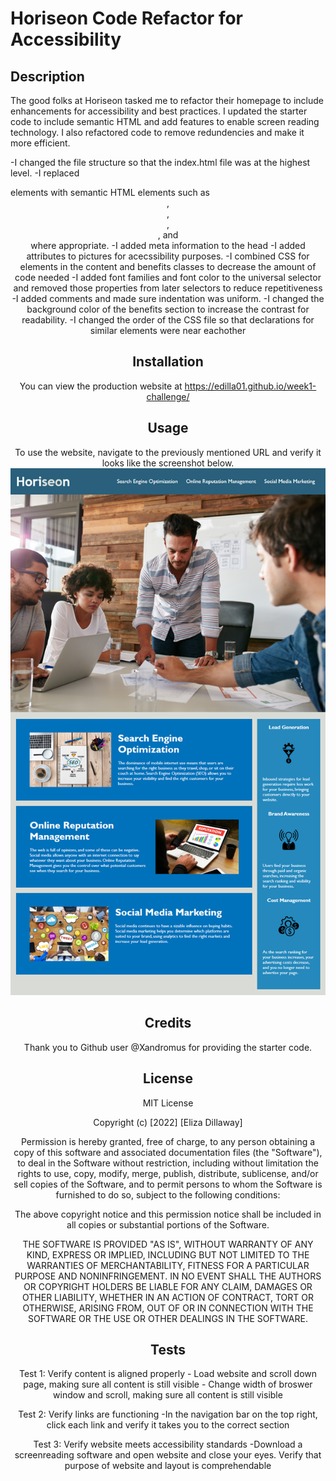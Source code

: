 # Horiseon Code Refactor for Accessibility

## Description

The good folks at Horiseon tasked me to refactor their homepage to include enhancements for accessibility and best practices. I updated the starter code to include semantic HTML and add features to enable screen reading technology. I also refactored code to remove redundencies and make it more efficient.

-I changed the file structure so that the index.html file was at the highest level. 
-I replaced <div> elements with semantic HTML elements such as <header>, <footer>, <section>, <article>, and <nav> where appropriate.
-I added meta information to the head 
-I added <alt> attributes to pictures for acecssibility purposes. 
-I combined CSS for elements in the content and benefits classes to decrease the amount of code needed
-I added font families and font color to the universal selector and removed those properties from later selectors to reduce repetitiveness
-I added comments and made sure indentation was uniform. 
-I changed the background color of the benefits section to increase the contrast for readability. 
-I changed the order of the CSS file so that declarations for similar elements were near eachother 

## Installation

You can view the production website at https://edilla01.github.io/week1-challenge/


## Usage

To use the website, navigate to the previously mentioned URL and verify it looks like the screenshot below.
![alt text](assets/images/screenshot.png)

## Credits

Thank you to Github user @Xandromus for providing the starter code. 

## License

MIT License

Copyright (c) [2022] [Eliza Dillaway]

Permission is hereby granted, free of charge, to any person obtaining a copy
of this software and associated documentation files (the "Software"), to deal
in the Software without restriction, including without limitation the rights
to use, copy, modify, merge, publish, distribute, sublicense, and/or sell
copies of the Software, and to permit persons to whom the Software is
furnished to do so, subject to the following conditions:

The above copyright notice and this permission notice shall be included in all
copies or substantial portions of the Software.

THE SOFTWARE IS PROVIDED "AS IS", WITHOUT WARRANTY OF ANY KIND, EXPRESS OR
IMPLIED, INCLUDING BUT NOT LIMITED TO THE WARRANTIES OF MERCHANTABILITY,
FITNESS FOR A PARTICULAR PURPOSE AND NONINFRINGEMENT. IN NO EVENT SHALL THE
AUTHORS OR COPYRIGHT HOLDERS BE LIABLE FOR ANY CLAIM, DAMAGES OR OTHER
LIABILITY, WHETHER IN AN ACTION OF CONTRACT, TORT OR OTHERWISE, ARISING FROM,
OUT OF OR IN CONNECTION WITH THE SOFTWARE OR THE USE OR OTHER DEALINGS IN THE
SOFTWARE.

## Tests

Test 1: Verify content is aligned properly 
    - Load website and scroll down page, making sure all content is still visible
    - Change width of broswer window and scroll, making sure all content is still visible

Test 2: Verify links are functioning
    -In the navigation bar on the top right, click each link and verify it takes you to the correct section

Test 3: Verify website meets accessibility standards
    -Download a screenreading software and open website and close your eyes. Verify that purpose of website and layout is comprehendable 


